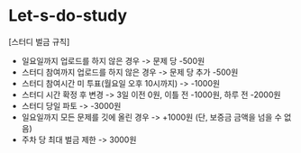# Let-s-do-study
[스터디 벌금 규칙]
- 일요일까지 업로드를 하지 않은 경우 -> 문제 당 -500원
- 스터디 참여까지 업로드를 하지 않은 경우 -> 문제 당 추가 -500원
- 스터디 참여시간 미 투표(월요일 오후 10시까지) -> -1000원
- 스터디 시간 확정 후 변경 -> 3일 이전 0원, 이틀 전 -1000원, 하루 전 -2000원
- 스터디 당일 파토 -> -3000원
- 일요일까지 모든 문제를 깃에 올린 경우 -> +1000원 (단, 보증금 금액을 넘을 수 없음)
- 주차 당 최대 벌금 제한 -> 3000원
